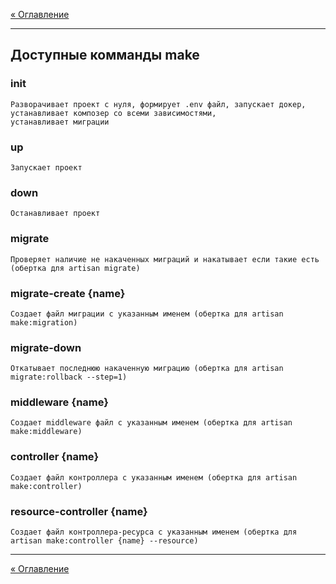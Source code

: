 [« Оглавление](../README.md)

---

## Доступные комманды make

### init
```
Разворачивает проект с нуля, формирует .env файл, запускает докер, устанавливает композер со всеми зависимостями,
устанавливает миграции
```

### up
```
Запускает проект
```

### down
```
Останавливает проект
```

### migrate
```
Проверяет наличие не накаченных миграций и накатывает если такие есть (обертка для artisan migrate)
```

### migrate-create {name}
```
Создает файл миграции с указанным именем (обертка для artisan make:migration)
```

### migrate-down
```
Откатывает последнюю накаченную миграцию (обертка для artisan migrate:rollback --step=1)
```

### middleware {name}
```
Создает middleware файл с указанным именем (обертка для artisan make:middleware)
```

### controller {name}
```
Создает файл контроллера с указанным именем (обертка для artisan make:controller)
```

### resource-controller {name}
```
Создает файл контроллера-ресурса с указанным именем (обертка для artisan make:controller {name} --resource)
```

---
[« Оглавление](../README.md)
